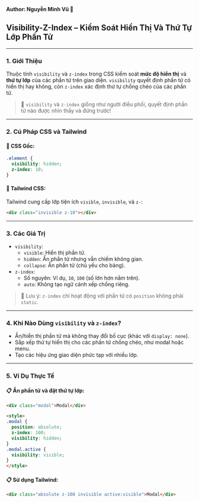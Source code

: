 **Author: Nguyễn Minh Vũ 📘**

## Visibility-Z-Index – Kiểm Soát Hiển Thị Và Thứ Tự Lớp Phần Tử

---

### 1. **Giới Thiệu**

Thuộc tính `visibility` và `z-index` trong CSS kiểm soát **mức độ hiển thị** và **thứ tự lớp** của các phần tử trên giao diện. `visibility` quyết định phần tử có hiển thị hay không, còn `z-index` xác định thứ tự chồng chéo của các phần tử.

> 🎨 `visibility` và `z-index` giống như người điều phối, quyết định phần tử nào được nhìn thấy và đứng trước!

---

### 2. **Cú Pháp CSS và Tailwind**

#### 📌 CSS Gốc:

```css
.element {
  visibility: hidden;
  z-index: 10;
}
```

#### 📌 Tailwind CSS:

Tailwind cung cấp lớp tiện ích `visible`, `invisible`, và `z-`:

```html
<div class="invisible z-10"></div>
```

---

### 3. **Các Giá Trị**

- `visibility`:
  - `visible`: Hiển thị phần tử.
  - `hidden`: Ẩn phần tử nhưng vẫn chiếm không gian.
  - `collapse`: Ẩn phần tử (chủ yếu cho bảng).
- `z-index`:
  - Số nguyên: Ví dụ, `10`, `100` (số lớn hơn nằm trên).
  - `auto`: Không tạo ngữ cảnh xếp chồng riêng.

> 🧠 Lưu ý: `z-index` chỉ hoạt động với phần tử có `position` không phải `static`.

---

### 4. **Khi Nào Dùng `visibility` và `z-index`?**

- Ẩn/hiển thị phần tử mà không thay đổi bố cục (khác với `display: none`).
- Sắp xếp thứ tự hiển thị cho các phần tử chồng chéo, như modal hoặc menu.
- Tạo các hiệu ứng giao diện phức tạp với nhiều lớp.

---

### 5. **Ví Dụ Thực Tế**

#### 📋 Ẩn phần tử và đặt thứ tự lớp:

```html
<div class="modal">Modal</div>

<style>
.modal {
  position: absolute;
  z-index: 100;
  visibility: hidden;
}
.modal.active {
  visibility: visible;
}
</style>
```

#### 📋 Sử dụng Tailwind:

```html
<div class="absolute z-100 invisible active:visible">Modal</div>
```